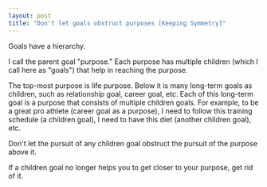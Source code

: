 ```yaml
---
layout: post
title: "Don't let goals obstruct purposes [Keeping Symmetry]"
---
```


Goals have a hierarchy.

I call the parent goal "purpose." Each purpose has multiple children (which I call here as "goals") that help in reaching the purpose.

The top-most purpose is life purpose. Below it is many long-term goals as children, such as relationship goal, career goal, etc. Each of this long-term goal is a purpose that consists of multiple children goals. For example, to be a great pro athlete (career goal as a purpose), I need to follow this training schedule (a children goal), I need to have this diet (another children goal), etc.

Don't let the pursuit of any children goal obstruct the pursuit of the purpose above it.

If a children goal no longer helps you to get closer to your purpose, get rid of it.